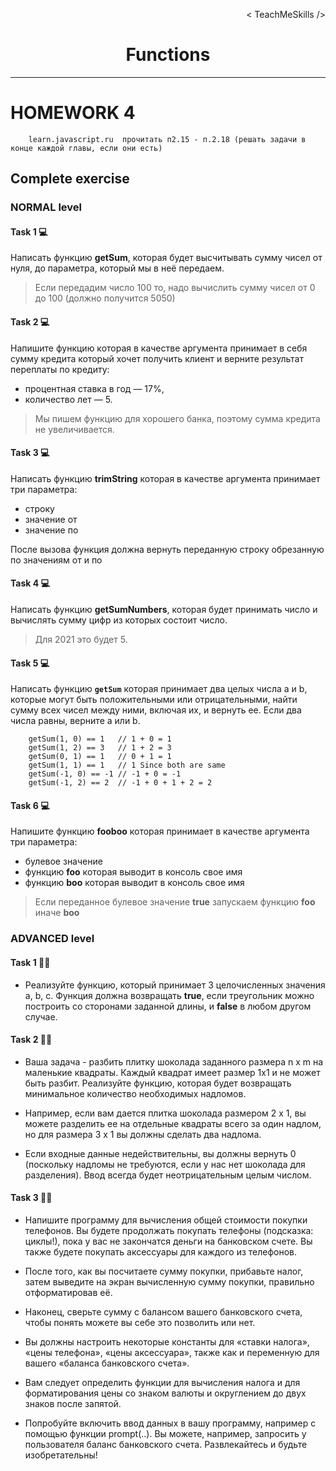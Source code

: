 <p align='right'>< TeachMeSkills /></p>
<h1 align='center'>Functions</h1>

---
# HOMEWORK 4

```
    learn.javascript.ru  прочитать п2.15 - п.2.18 (решать задачи в конце каждой главы, если они есть)
```

## Complete exercise

### NORMAL level

#### Task 1 💻

Написать функцию **getSum**, которая будет высчитывать сумму чисел от нуля, до параметра, который мы в неё передаем. 

> Если передадим число 100 то, надо вычислить сумму чисел от 0 до 100 (должно получится 5050)

#### Task 2 💻

Напишите функцию которая в качестве аргумента принимает в себя сумму кредита который хочет получить клиент и верните результат переплаты по кредиту:

+ процентная ставка в год — 17%,
+ количество лет — 5.

> Мы пишем функцию для хорошего банка, поэтому сумма кредита не увеличивается.

#### Task 3 💻

Написать функцию **trimString** которая в качестве аргумента принимает три параметра:
+ строку
+ значение от
+ значение по

После вызова функция должна вернуть переданную строку обрезанную по значениям от и по

#### Task 4 💻

Написать функцию **getSumNumbers**, которая будет принимать число и вычислять сумму цифр из которых состоит число.

> Для 2021 это будет 5.

#### Task 5 💻

Написать функцию **`getSum`** которая принимает два целых числа a и b, которые могут быть положительными или отрицательными, найти сумму всех чисел между ними, включая их, и вернуть ее. Если два числа равны, верните a или b.

```
    getSum(1, 0) == 1   // 1 + 0 = 1
    getSum(1, 2) == 3   // 1 + 2 = 3
    getSum(0, 1) == 1   // 0 + 1 = 1
    getSum(1, 1) == 1   // 1 Since both are same
    getSum(-1, 0) == -1 // -1 + 0 = -1
    getSum(-1, 2) == 2  // -1 + 0 + 1 + 2 = 2
```

#### Task 6 💻

Напишите функцию **fooboo** которая принимает в качестве аргумента три параметра:

+ булевое значение
+ функцию **foo** которая выводит в консоль свое имя
+ функцию **boo** которая выводит в консоль свое имя

> Если переданное булевое значение **true** запускаем функцию **foo** иначе **boo**

### ADVANCED level

#### Task 1 👨‍🏫 

+ Реализуйте функцию, который принимает 3 целочисленных значения a, b, c. Функция должна возвращать **true**, если треугольник можно построить со сторонами заданной длины, и **false** в любом другом случае.

#### Task 2 👨‍🏫 

+ Ваша задача - разбить плитку шоколада заданного размера n x m на маленькие квадраты. Каждый квадрат имеет размер 1x1 и не может быть разбит. Реализуйте функцию, которая будет возвращать минимальное количество необходимых надломов.

+ Например, если вам дается плитка шоколада размером 2 x 1, вы можете разделить ее на отдельные квадраты всего за один надлом, но для размера 3 x 1 вы должны сделать два надлома.

+ Если входные данные недействительны, вы должны вернуть 0 (поскольку надломы не требуются, если у нас нет шоколада для разделения). Ввод всегда будет неотрицательным целым числом.

#### Task 3 👨‍🏫

+ Напишите программу для вычисления общей стоимости покупки телефонов. Вы будете продолжать покупать телефоны (подсказка: циклы!), пока у вас не закончатся деньги на банковском счете. Вы также будете покупать аксессуары для каждого из телефонов.

+ После того, как вы посчитаете сумму покупки, прибавьте налог, затем выведите на экран вычисленную сумму покупки, правильно отформатировав её.

+ Наконец, сверьте сумму с балансом вашего банковского счета, чтобы понять можете вы себе это позволить или нет.

+ Вы должны настроить некоторые константы для «ставки налога», «цены телефона», «цены аксессуара», также как и переменную для вашего «баланса банковского счета».

+ Вам следует определить функции для вычисления налога и для форматирования цены со знаком валюты и округлением до двух знаков после запятой.

+  Попробуйте включить ввод данных в вашу программу, например с помощью функции prompt(..). Вы можете, например, запросить у пользователя баланс банковского счета. Развлекайтесь и будьте изобретательны!